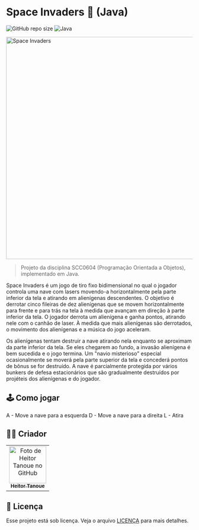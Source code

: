 # Space Invaders 👾 (Java)


<!---Esses são exemplos. Veja https://shields.io para outras pessoas ou para personalizar este conjunto de escudos. Você pode querer incluir dependências, status do projeto e informações de licença aqui--->

![GitHub repo size](https://img.shields.io/github/repo-size/totoi690/space-invaders-console?style=for-the-badge)
![Java](https://img.shields.io/badge/java-%23ED8B00.svg?style=for-the-badge&logo=java&logoColor=white)

<img src="https://sm.ign.com/t/ign_pt/news/s/space-inva/space-invaders-movie-reportedly-hires-mortal-kombat-reboot-w_187h.h720.jpg" alt="Space Invaders" width="600"/>

> Projeto da disciplina SCC0604 (Programação Orientada a Objetos), implementado em Java.

Space Invaders é um jogo de tiro fixo bidimensional no qual o jogador controla uma nave com lasers movendo-a horizontalmente pela parte inferior da tela e atirando em alienígenas descendentes. O objetivo é derrotar cinco fileiras de dez alienígenas que se movem horizontalmente para frente e para trás na tela à medida que avançam em direção à parte inferior da tela. O jogador derrota um alienígena e ganha pontos, atirando nele com o canhão de laser. À medida que mais alienígenas são derrotados, o movimento dos alienígenas e a música do jogo aceleram.

Os alienígenas tentam destruir a nave atirando nela enquanto se aproximam da parte inferior da tela. Se eles chegarem ao fundo, a invasão alienígena é bem sucedida e o jogo termina. Um "navio misterioso" especial ocasionalmente se moverá pela parte superior da tela e concederá pontos de bônus se for destruído. A nave é parcialmente protegida por vários bunkers de defesa estacionários que são gradualmente destruídos por projéteis dos alienígenas e do jogador.

## 🕹️ Como jogar

A - Move a nave para a esquerda
D - Move a nave para a direita
L - Atira

## 👨🏻 Criador

<table>
  <tr>
    <td align="center">
      <a href="https://github.com/totoi690">
        <img src="https://github.com/totoi690.png" width="100px;" alt="Foto de Heitor Tanoue no GitHub"/><br>
        <sub>
          <b>Heitor Tanoue</b>
        </sub>
      </a>
    </td>
  </tr>
</table>


## 📝 Licença

Esse projeto está sob licença. Veja o arquivo [LICENÇA](LICENSE.md) para mais detalhes.
